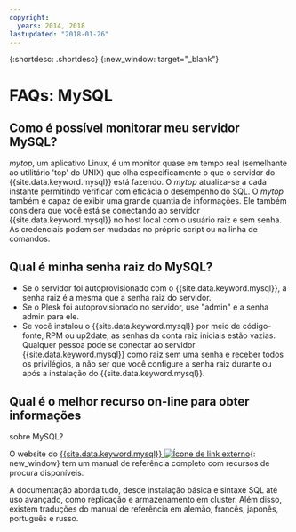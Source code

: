```yaml
---
copyright:
  years: 2014, 2018
lastupdated: "2018-01-26"
---
```


{:shortdesc: .shortdesc}
{:new_window: target="_blank"}

# FAQs: MySQL

## Como é possível monitorar meu servidor MySQL?

_mytop_, um aplicativo Linux, é um monitor quase em tempo real (semelhante ao utilitário 'top' do UNIX) que olha especificamente o que o servidor do {{site.data.keyword.mysql}} está fazendo. O _mytop_ atualiza-se a cada instante
permitindo verificar com eficácia o desempenho do SQL. O _mytop_ também é capaz de exibir uma
grande quantia de informações. Ele também considera que você está se conectando ao
servidor {{site.data.keyword.mysql}} no host local com o
usuário raiz e sem senha. As credenciais podem ser mudadas no próprio
script ou na linha de comandos.

## Qual é minha senha raiz do MySQL?

* Se o servidor foi autoprovisionado com o
{{site.data.keyword.mysql}}, a senha raiz é a
mesma que a senha raiz do servidor.
* Se o Plesk foi autoprovisionado no servidor, use "admin" e
a senha admin para ele.
* Se você instalou o {{site.data.keyword.mysql}} por
meio de código-fonte, RPM ou up2date, as senhas da conta raiz
iniciais estão vazias. Qualquer pessoa pode se conectar ao servidor
{{site.data.keyword.mysql}} como raiz sem uma senha e
receber todos os privilégios, a não ser que você configure a
senha raiz durante ou após a instalação do {{site.data.keyword.mysql}}.

## Qual é o melhor recurso on-line para obter informações
sobre MySQL?

O website do [{{site.data.keyword.mysql}} ![Ícone de link externo](../../icons/launch-glyph.svg "Ícone de link externo")](http://dev.mysql.com/doc/){: new_window} tem um manual de referência completo com recursos de procura disponíveis.

A documentação aborda tudo, desde instalação básica e
sintaxe SQL até uso avançado, como replicação e armazenamento em
cluster. Além disso, existem traduções do manual de
referência em alemão, francês, japonês, português e
russo.
